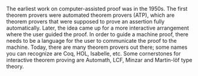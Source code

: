 The earliest work on computer-assisted proof was in the 1950s. The first theorem provers were automated theorem provers (ATP), which are theorem provers that were supposed to prove an assertion fully automatically. Later, the idea came up for a more interactive arrangement where the user guided the proof. In order to guide a machine proof, there needs to be a language for the user to communicate the proof to the machine. Today, there are many theorem provers out there; some names you can recognize are Coq, HOL, Isabelle, etc. Some cornerstones for interactive theorem proving are Automath, LCF, Minzar and Martin-löf type theory.
